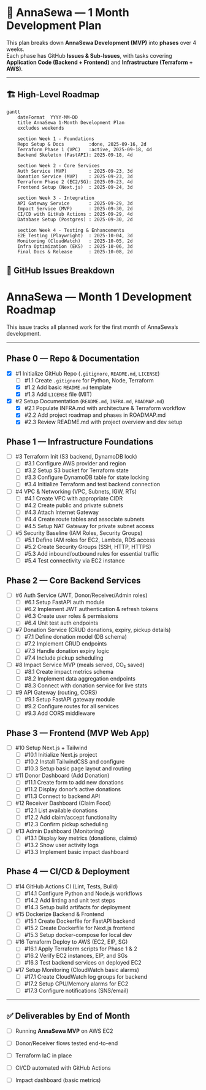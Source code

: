 # 📅 AnnaSewa — 1 Month Development Plan

This plan breaks down **AnnaSewa Development (MVP)** into **phases** over 4 weeks.  
Each phase has GitHub **Issues & Sub-Issues**, with tasks covering **Application Code (Backend + Frontend)** and **Infrastructure (Terraform + AWS)**.

---

## 🏗️ High-Level Roadmap

```mermaid
gantt
    dateFormat  YYYY-MM-DD
    title AnnaSewa 1-Month Development Plan
    excludes weekends

    section Week 1 - Foundations
    Repo Setup & Docs         :done, 2025-09-16, 2d
    Terraform Phase 1 (VPC)   :active, 2025-09-18, 4d
    Backend Skeleton (FastAPI): 2025-09-18, 4d

    section Week 2 - Core Services
    Auth Service (MVP)        : 2025-09-23, 3d
    Donation Service (MVP)    : 2025-09-23, 3d
    Terraform Phase 2 (EC2/SG): 2025-09-23, 4d
    Frontend Setup (Next.js)  : 2025-09-24, 3d

    section Week 3 - Integration
    API Gateway Service       : 2025-09-29, 3d
    Impact Service (MVP)      : 2025-09-30, 2d
    CI/CD with GitHub Actions : 2025-09-29, 4d
    Database Setup (Postgres) : 2025-09-30, 2d

    section Week 4 - Testing & Enhancements
    E2E Testing (Playwright)  : 2025-10-04, 3d
    Monitoring (CloudWatch)   : 2025-10-05, 2d
    Infra Optimization (EKS)  : 2025-10-06, 3d
    Final Docs & Release      : 2025-10-08, 2d
```
## 📂 GitHub Issues Breakdown

# AnnaSewa — Month 1 Development Roadmap

This issue tracks all planned work for the first month of AnnaSewa’s development.  

---

## Phase 0 — Repo & Documentation
- [x] #1 Initialize GitHub Repo (`.gitignore`, `README.md`, `LICENSE`)
  - [ ] #1.1 Create `.gitignore` for Python, Node, Terraform
  - [x] #1.2 Add basic `README.md` template
  - [x] #1.3 Add `LICENSE` file (MIT)
- [x] #2 Setup Documentation (`README.md`, `INFRA.md`, `ROADMAP.md`)
  - [x] #2.1 Populate INFRA.md with architecture & Terraform workflow
  - [x] #2.2 Add project roadmap and phases in ROADMAP.md
  - [x] #2.3 Review README.md with project overview and dev setup

## Phase 1 — Infrastructure Foundations
- [ ] #3 Terraform Init (S3 backend, DynamoDB lock)
  - [ ] #3.1 Configure AWS provider and region
  - [ ] #3.2 Setup S3 bucket for Terraform state
  - [ ] #3.3 Configure DynamoDB table for state locking
  - [ ] #3.4 Initialize Terraform and test backend connection
- [ ] #4 VPC & Networking (VPC, Subnets, IGW, RTs)
  - [ ] #4.1 Create VPC with appropriate CIDR
  - [ ] #4.2 Create public and private subnets
  - [ ] #4.3 Attach Internet Gateway
  - [ ] #4.4 Create route tables and associate subnets
  - [ ] #4.5 Setup NAT Gateway for private subnet access
- [ ] #5 Security Baseline (IAM Roles, Security Groups)
  - [ ] #5.1 Define IAM roles for EC2, Lambda, RDS access
  - [ ] #5.2 Create Security Groups (SSH, HTTP, HTTPS)
  - [ ] #5.3 Add inbound/outbound rules for essential traffic
  - [ ] #5.4 Test connectivity via EC2 instance

## Phase 2 — Core Backend Services
- [ ] #6 Auth Service (JWT, Donor/Receiver/Admin roles)
  - [ ] #6.1 Setup FastAPI auth module
  - [ ] #6.2 Implement JWT authentication & refresh tokens
  - [ ] #6.3 Create user roles & permissions
  - [ ] #6.4 Unit test auth endpoints
- [ ] #7 Donation Service (CRUD donations, expiry, pickup details)
  - [ ] #7.1 Define donation model (DB schema)
  - [ ] #7.2 Implement CRUD endpoints
  - [ ] #7.3 Handle donation expiry logic
  - [ ] #7.4 Include pickup scheduling
- [ ] #8 Impact Service MVP (meals served, CO₂ saved)
  - [ ] #8.1 Create impact metrics schema
  - [ ] #8.2 Implement data aggregation endpoints
  - [ ] #8.3 Connect with donation service for live stats
- [ ] #9 API Gateway (routing, CORS)
  - [ ] #9.1 Setup FastAPI gateway module
  - [ ] #9.2 Configure routes for all services
  - [ ] #9.3 Add CORS middleware

## Phase 3 — Frontend (MVP Web App)
- [ ] #10 Setup Next.js + Tailwind
  - [ ] #10.1 Initialize Next.js project
  - [ ] #10.2 Install TailwindCSS and configure
  - [ ] #10.3 Setup basic page layout and routing
- [ ] #11 Donor Dashboard (Add Donation)
  - [ ] #11.1 Create form to add new donations
  - [ ] #11.2 Display donor’s active donations
  - [ ] #11.3 Connect to backend API
- [ ] #12 Receiver Dashboard (Claim Food)
  - [ ] #12.1 List available donations
  - [ ] #12.2 Add claim/accept functionality
  - [ ] #12.3 Confirm pickup scheduling
- [ ] #13 Admin Dashboard (Monitoring)
  - [ ] #13.1 Display key metrics (donations, claims)
  - [ ] #13.2 Show user activity logs
  - [ ] #13.3 Implement basic impact dashboard

## Phase 4 — CI/CD & Deployment
- [ ] #14 GitHub Actions CI (Lint, Tests, Build)
  - [ ] #14.1 Configure Python and Node.js workflows
  - [ ] #14.2 Add linting and unit test steps
  - [ ] #14.3 Setup build artifacts for deployment
- [ ] #15 Dockerize Backend & Frontend
  - [ ] #15.1 Create Dockerfile for FastAPI backend
  - [ ] #15.2 Create Dockerfile for Next.js frontend
  - [ ] #15.3 Setup docker-compose for local dev
- [ ] #16 Terraform Deploy to AWS (EC2, EIP, SG)
  - [ ] #16.1 Apply Terraform scripts for Phase 1 & 2
  - [ ] #16.2 Verify EC2 instances, EIP, and SGs
  - [ ] #16.3 Test backend services on deployed EC2
- [ ] #17 Setup Monitoring (CloudWatch basic alarms)
  - [ ] #17.1 Create CloudWatch log groups for backend
  - [ ] #17.2 Setup CPU/Memory alarms for EC2
  - [ ] #17.3 Configure notifications (SNS/email)

---

## ✅ Deliverables by End of Month
- [ ] Running **AnnaSewa MVP** on AWS EC2
- [ ] Donor/Receiver flows tested end-to-end
- [ ] Terraform IaC in place
- [ ] CI/CD automated with GitHub Actions
- [ ] Impact dashboard (basic metrics)

